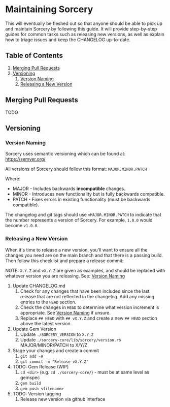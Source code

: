 # Maintaining Sorcery

This will eventually be fleshed out so that anyone should be able to pick up and
maintain Sorcery by following this guide. It will provide step-by-step guides
for common tasks such as releasing new versions, as well as explain how to
triage issues and keep the CHANGELOG up-to-date.

## Table of Contents

1. [Merging Pull Requests](#merging-pull-requests)
1. [Versioning](#versioning)
   1. [Version Naming](#version-naming)
   1. [Releasing a New Version](#releasing-a-new-version)

## Merging Pull Requests

TODO

## Versioning

### Version Naming

Sorcery uses semantic versioning which can be found at: https://semver.org/

All versions of Sorcery should follow this format: `MAJOR.MINOR.PATCH`

Where:

* MAJOR - Includes backwards **incompatible** changes.
* MINOR - Introduces new functionality but is fully backwards compatible.
* PATCH - Fixes errors in existing functionality (must be backwards compatible).

The changelog and git tags should use `vMAJOR.MINOR.PATCH` to indicate that the
number represents a version of Sorcery. For example, `1.0.0` would become
`v1.0.0`.

### Releasing a New Version

When it's time to release a new version, you'll want to ensure all the changes
you need are on the main branch and that there is a passing build. Then follow
this checklist and prepare a release commit:

NOTE: `X.Y.Z` and `vX.Y.Z` are given as examples, and should be replaced with
      whatever version you are releasing. See: [Version Naming](#version-naming)

1. Update CHANGELOG.md
   1. Check for any changes that have been included since the last release that
      are not reflected in the changelog. Add any missing entries to the `HEAD`
      section.
   1. Check the changes in `HEAD` to determine what version increment is
      appropriate. See [Version Naming](#version-naming) if unsure.
   1. Replace `## HEAD` with `## vX.Y.Z` and create a new `## HEAD` section
      above the latest version.
1. Update Gem Version
   1. Update `./SORCERY_VERSION` to `X.Y.Z`
   1. Update `./sorcery-core/lib/sorcery/version.rb` MAJOR/MINOR/PATCH to X/Y/Z
1. Stage your changes and create a commit
   1. `git add -A`
   1. `git commit -m "Release vX.Y.Z"`
1. TODO: Gem Release (WIP)
   1. `cd <dir>` (e.g. `cd ./sorcery-core/`) - must be at same level as gemspec
   1. `gem build`
   1. `gem push <filename>`
1. TODO: Version tagging
   1. Release new version via github interface

